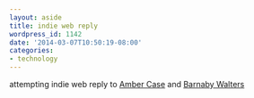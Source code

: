 ```yaml
---
layout: aside
title: indie web reply
wordpress_id: 1142
date: '2014-03-07T10:50:19-08:00'
categories:
- technology
---
```

attempting indie web reply to <a href="http://caseorganic.com/notes/2014/03/07/1/indiewebcampsf" class="u-in-reply-to" rel="in-reply-to">Amber Case</a> and <a href="http://waterpigs.co.uk/notes/4UwJiA/" rel="in-reply-to" class="u-in-reply-to">Barnaby Walters</a>
